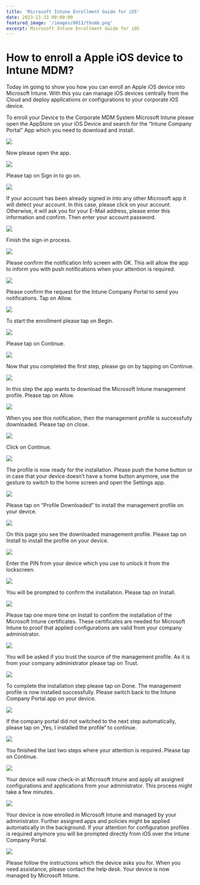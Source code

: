 ```yaml
---
title: 'Microsoft Intune Enrollment Guide for iOS'
date: 2023-11-31 00:00:00
featured_image: '/images/0011/thumb.png'
excerpt: Microsoft Intune Enrollment Guide for iOS
---
```


# How to enroll a Apple iOS device to Intune MDM? 

Today im going to show you how you can enroll an Apple iOS device into Microsoft Intune. With this you can manage iOS devices centrally from the Cloud and deploy applications or configurations to your corporate iOS device.

To enroll your Device to the Corporate MDM System Microsoft Intune please open the AppStore on your iOS Device and search for the “Intune Company Portal” App which you need to download and install.

![](/images/0011/1.png)

Now please open the app.

![](/images/0011/2.png)

Please tap on Sign in to go on.

![](/images/0011/3.png)

If your account has been already signed in into any other Microsoft app it will detect your account. In this case, please click on your account. Otherwise, it will ask you for your E-Mail address, please enter this information and confirm. Then enter your account password.

![](/images/0011/4.png)

Finish the sign-in process.

![](/images/0011/5.png)

Please confirm the notification Info screen with OK. This will allow the app to inform you with push notifications when your attention is required.

![](/images/0011/6.png)

Please confirm the request for the Intune Company Portal to send you notifications. Tap on Allow.

![](/images/0011/7.png)

To start the enrollment please tap on Begin.

![](/images/0011/8.png)

Please tap on Continue.

![](/images/0011/9.png)

Now that you completed the first step, please go on by tapping on Continue.

![](/images/0011/10.png)

In this step the app wants to download the Microsoft Intune management profile. Please tap on Allow.

![](/images/0011/11.png)

When you see this notification, then the management profile is successfully downloaded. Please tap on close.

![](/images/0011/12.png)

Click on Continue.

![](/images/0011/13.png)

The profile is now ready for the installation. Please push the home button or in case that your device doesn’t have a home button anymore, use the gesture to switch to the home screen and open the Settings app.

![](/images/0011/14.png)

Please tap on “Profile Downloaded” to install the management profile on your device.

![](/images/0011/15.png)

On this page you see the downloaded management profile. Please tap on Install to install the profile on your device.

![](/images/0011/16.png)

Enter the PIN from your device which you use to unlock it from the lockscreen.

![](/images/0011/17.png)

You will be prompted to confirm the installation. Please tap on Install.

![](/images/0011/18.png)

Please tap one more time on Install to confirm the installation of the Microsoft Intune certificates. These certificates are needed for Microsoft Intune to proof that applied configurations are valid from your company administrator.

![](/images/0011/19.png)

You will be asked if you trust the source of the management profile. As it is from your company administrator please tap on Trust.

![](/images/0011/20.png)

To complete the installation step please tap on Done. The management profile is now installed successfully. Please switch back to the Intune Company Portal app on your device.

![](/images/0011/21.png)

If the company portal did not switched to the next step automatically, please tap on „Yes, I installed the profile“ to continue.

![](/images/0011/22.png)

You finished the last two steps where your attention is required. Please tap on Continue.

![](/images/0011/23.png)

Your device will now check-in at Microsoft Intune and apply all assigned configurations and applications from your administrator. This process might take a few minutes.

![](/images/0011/24.png)

Your device is now enrolled in Microsoft Intune and managed by your administrator. Further assigned apps and policies might be applied automatically in the background. If your attention for configuration profiles is required anymore you will be prompted directly from iOS over the Intune Company Portal.

![](/images/0011/25.png)

Please follow the instructions which the device asks you for. When you need assistance, please contact the help desk. Your device is now managed by Microsoft Intune.